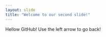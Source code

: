 ```yaml
---
layout: slide
title: "Welcome to our second slide!"
---
```

Hellow GitHub!
Use the left arrow to go back!
